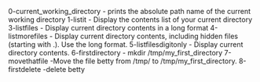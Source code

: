 0-current_working_directory - prints the absolute path name of the current working directory
1-listit - Display the contents list of your current directory
3-listfiles - Display current directory contents in a long format
4-listmorefiles - Display current directory contents, including hidden files (starting with .). Use the long format.
5-listfilesdigitonly - Display current directory contents.
6-firstdirectory - mkdir /tmp/my_first_directory
7-movethatfile -Move the file betty from /tmp/ to /tmp/my_first_directory.
8-firstdelete -delete betty
